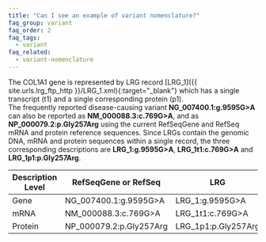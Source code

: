```yaml
---
title: "Can I see an example of variant nomenclature?"
faq_group: variant
faq_order: 2
faq_tags:
  - variant
faq_related:
  - variant-nomenclature
---
```


The COL1A1 gene is represented by LRG record [LRG_1]({{ site.urls.lrg_ftp_http }}/LRG_1.xml){:target="_blank"} which has a single transcript (t1) and a single corresponding protein (p1).  
The frequently reported disease-causing variant **NG_007400.1:g.9595G>A** can also be reported as **NM_000088.3:c.769G>A**, and as **NP_000079.2:p.Gly257Arg** using the current RefSeqGene and RefSeq mRNA and protein reference sequences. Since LRGs contain the genomic DNA, mRNA and protein sequences within a single record, the three corresponding descriptions are **LRG_1:g.9595G>A**, **LRG_1t1:c.769G>A** and **LRG_1p1:p.Gly257Arg**.  

<div class="row">
  <div class="col-lg-8 col-lg-offset-2 col-md-8 col-md-offset-2 col-sm-8 col-sm-offset-2 col-xs-8 col-xs-offset-2">
    <table class="table table-hover table-lrg">
      <thead>
        <tr class="sorttable_header">
          <th class="first-col">Description Level</th>
          <th>RefSeqGene or RefSeq</th>
          <th>LRG</th>
        </tr>
      </thead>
      <tbody>
        <tr>
          <td class="left-col">Gene</td>
          <td>NG_007400.1:g.9595G>A</td>  
          <td>LRG_1:g.9595G>A</td>
        </tr>
        <tr>
          <td class="left-col">mRNA</td>
          <td>NM_000088.3:c.769G>A</td>  
          <td>LRG_1t1:c.769G>A</td>
        </tr>
        <tr>
          <td class="left-col">Protein</td>
          <td>NP_000079.2:p.Gly257Arg</td>  
          <td>LRG_1p1:p.Gly257Arg</td>
        </tr>
      </tbody>
    </table>
  </div>
</div>
